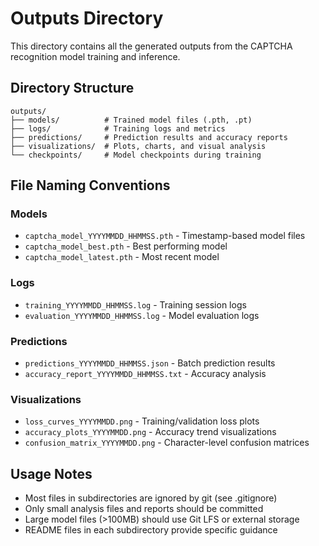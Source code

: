 # Outputs Directory

This directory contains all the generated outputs from the CAPTCHA recognition model training and inference.

## Directory Structure

```
outputs/
├── models/          # Trained model files (.pth, .pt)
├── logs/            # Training logs and metrics
├── predictions/     # Prediction results and accuracy reports
├── visualizations/  # Plots, charts, and visual analysis
└── checkpoints/     # Model checkpoints during training
```

## File Naming Conventions

### Models

- `captcha_model_YYYYMMDD_HHMMSS.pth` - Timestamp-based model files
- `captcha_model_best.pth` - Best performing model
- `captcha_model_latest.pth` - Most recent model

### Logs

- `training_YYYYMMDD_HHMMSS.log` - Training session logs
- `evaluation_YYYYMMDD_HHMMSS.log` - Model evaluation logs

### Predictions

- `predictions_YYYYMMDD_HHMMSS.json` - Batch prediction results
- `accuracy_report_YYYYMMDD_HHMMSS.txt` - Accuracy analysis

### Visualizations

- `loss_curves_YYYYMMDD.png` - Training/validation loss plots
- `accuracy_plots_YYYYMMDD.png` - Accuracy trend visualizations
- `confusion_matrix_YYYYMMDD.png` - Character-level confusion matrices

## Usage Notes

- Most files in subdirectories are ignored by git (see .gitignore)
- Only small analysis files and reports should be committed
- Large model files (>100MB) should use Git LFS or external storage
- README files in each subdirectory provide specific guidance
